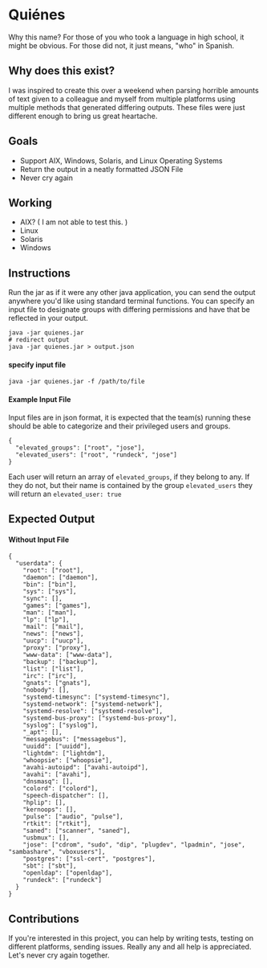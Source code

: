 # Quiénes

Why this name? For those of you who took a language in high school, it might be obvious. For those did not, it just means, "who" in Spanish.

## Why does this exist?

I was inspired to create this over a weekend when parsing horrible amounts of text given to a colleague and myself from multiple platforms using multiple methods that generated differing outputs. These files were just different enough to bring us great heartache.

## Goals

- Support AIX, Windows, Solaris, and Linux Operating Systems
- Return the output in a neatly formatted JSON File
- Never cry again

## Working

- AIX? ( I am not able to test this. )
- Linux
- Solaris
- Windows

## Instructions

Run the jar as if it were any other java application, you can send the output anywhere you'd like using standard terminal functions. You can specify an input file to designate groups with differing permissions and have that be reflected in your output.

```
java -jar quienes.jar
# redirect output
java -jar quienes.jar > output.json
```
#### specify input file

```
java -jar quienes.jar -f /path/to/file
```

#### Example Input File
Input files are in json format, it is expected that the team(s) running these should be able to categorize and their privileged users and groups.

```
{
  "elevated_groups": ["root", "jose"],
  "elevated_users": ["root", "rundeck", "jose"]
}
```

Each user will return an array of `elevated_groups`, if they belong to any. If they do not, but their name is contained by the group `elevated_users` they will return an `elevated_user: true`

## Expected Output

#### Without Input File
```
{
  "userdata": {
    "root": ["root"],
    "daemon": ["daemon"],
    "bin": ["bin"],
    "sys": ["sys"],
    "sync": [],
    "games": ["games"],
    "man": ["man"],
    "lp": ["lp"],
    "mail": ["mail"],
    "news": ["news"],
    "uucp": ["uucp"],
    "proxy": ["proxy"],
    "www-data": ["www-data"],
    "backup": ["backup"],
    "list": ["list"],
    "irc": ["irc"],
    "gnats": ["gnats"],
    "nobody": [],
    "systemd-timesync": ["systemd-timesync"],
    "systemd-network": ["systemd-network"],
    "systemd-resolve": ["systemd-resolve"],
    "systemd-bus-proxy": ["systemd-bus-proxy"],
    "syslog": ["syslog"],
    "_apt": [],
    "messagebus": ["messagebus"],
    "uuidd": ["uuidd"],
    "lightdm": ["lightdm"],
    "whoopsie": ["whoopsie"],
    "avahi-autoipd": ["avahi-autoipd"],
    "avahi": ["avahi"],
    "dnsmasq": [],
    "colord": ["colord"],
    "speech-dispatcher": [],
    "hplip": [],
    "kernoops": [],
    "pulse": ["audio", "pulse"],
    "rtkit": ["rtkit"],
    "saned": ["scanner", "saned"],
    "usbmux": [],
    "jose": ["cdrom", "sudo", "dip", "plugdev", "lpadmin", "jose", "sambashare", "vboxusers"],
    "postgres": ["ssl-cert", "postgres"],
    "sbt": ["sbt"],
    "openldap": ["openldap"],
    "rundeck": ["rundeck"]
  }
}
```

## Contributions

If you're interested in this project, you can help by writing tests, testing on different platforms, sending issues. Really any and all help is appreciated. Let's never cry again together.
